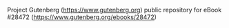 Project Gutenberg (https://www.gutenberg.org) public repository for eBook #28472 (https://www.gutenberg.org/ebooks/28472)

